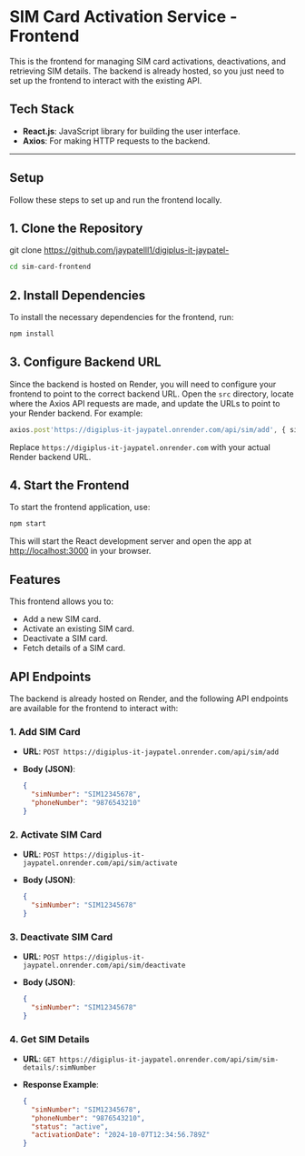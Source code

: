 # SIM Card Activation Service - Frontend

This is the frontend for managing SIM card activations, deactivations, and retrieving SIM details. The backend is already hosted, so you just need to set up the frontend to interact with the existing API.

## Tech Stack

- **React.js**: JavaScript library for building the user interface.
- **Axios**: For making HTTP requests to the backend.

---

## Setup

Follow these steps to set up and run the frontend locally.

## 1. Clone the Repository

git clone https://github.com/jaypatelll1/digiplus-it-jaypatel-
```bash
cd sim-card-frontend
```

## 2. Install Dependencies

To install the necessary dependencies for the frontend, run:

```bash
npm install
```

## 3. Configure Backend URL

Since the backend is hosted on Render, you will need to configure your frontend to point to the correct backend URL. Open the `src` directory, locate where the Axios API requests are made, and update the URLs to point to your Render backend. For example:

```javascript
axios.post'https://digiplus-it-jaypatel.onrender.com/api/sim/add', { simNumber, phoneNumber });
```

Replace `https://digiplus-it-jaypatel.onrender.com` with your actual Render backend URL.

## 4. Start the Frontend

To start the frontend application, use:

```bash
npm start
```

This will start the React development server and open the app at [http://localhost:3000](http://localhost:3000) in your browser.

## Features

This frontend allows you to:

- Add a new SIM card.
- Activate an existing SIM card.
- Deactivate a SIM card.
- Fetch details of a SIM card.

## API Endpoints

The backend is already hosted on Render, and the following API endpoints are available for the frontend to interact with:

### 1. Add SIM Card
- **URL**: `POST https://digiplus-it-jaypatel.onrender.com/api/sim/add`
- **Body (JSON)**:
  
  ```json
  {
    "simNumber": "SIM12345678",
    "phoneNumber": "9876543210"
  }
  ```

### 2. Activate SIM Card
- **URL**: `POST https://digiplus-it-jaypatel.onrender.com/api/sim/activate`
- **Body (JSON)**:
  
  ```json
  {
    "simNumber": "SIM12345678"
  }
  ```

### 3. Deactivate SIM Card
- **URL**: `POST https://digiplus-it-jaypatel.onrender.com/api/sim/deactivate`
- **Body (JSON)**:
  
  ```json
  {
    "simNumber": "SIM12345678"
  }
  ```

### 4. Get SIM Details
- **URL**: `GET https://digiplus-it-jaypatel.onrender.com/api/sim/sim-details/:simNumber`
- **Response Example**:
  
  ```json
  {
    "simNumber": "SIM12345678",
    "phoneNumber": "9876543210",
    "status": "active",
    "activationDate": "2024-10-07T12:34:56.789Z"
  }
  ```
